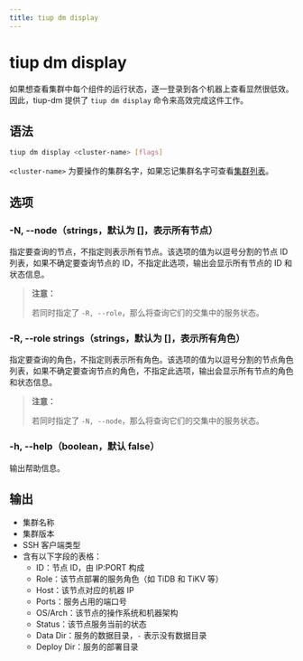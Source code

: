 ```yaml
---
title: tiup dm display
---
```


# tiup dm display

如果想查看集群中每个组件的运行状态，逐一登录到各个机器上查看显然很低效。因此，tiup-dm 提供了 `tiup dm display` 命令来高效完成这件工作。

## 语法

```sh
tiup dm display <cluster-name> [flags]
```

`<cluster-name>` 为要操作的集群名字，如果忘记集群名字可查看[集群列表](/tiup/tiup-component-dm-list.md)。

## 选项

### -N, --node（strings，默认为 []，表示所有节点）

指定要查询的节点，不指定则表示所有节点。该选项的值为以逗号分割的节点 ID 列表，如果不确定要查询节点的 ID，不指定此选项，输出会显示所有节点的 ID 和状态信息。

> **注意：**
> 
> 若同时指定了 `-R, --role`，那么将查询它们的交集中的服务状态。

### -R, --role strings（strings，默认为 []，表示所有角色）

指定要查询的角色，不指定则表示所有角色。该选项的值为以逗号分割的节点角色列表，如果不确定要查询节点的角色，不指定此选项，输出会显示所有节点的角色和状态信息。

> **注意：**
> 
> 若同时指定了 `-N, --node`，那么将查询它们的交集中的服务状态。

### -h, --help（boolean，默认 false）

输出帮助信息。

## 输出

- 集群名称
- 集群版本
- SSH 客户端类型
- 含有以下字段的表格：
    - ID：节点 ID，由 IP:PORT 构成
    - Role：该节点部署的服务角色（如 TiDB 和 TiKV 等）
    - Host：该节点对应的机器 IP
    - Ports：服务占用的端口号
    - OS/Arch：该节点的操作系统和机器架构
    - Status：该节点服务当前的状态
    - Data Dir：服务的数据目录，`-` 表示没有数据目录
    - Deploy Dir：服务的部署目录
